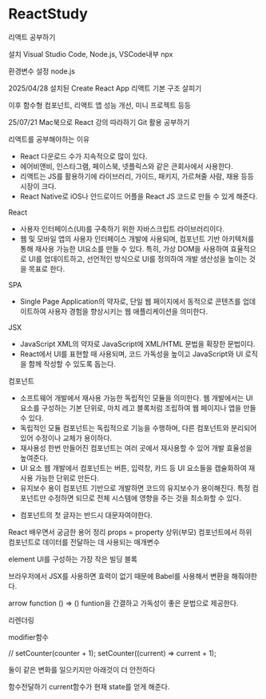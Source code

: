 # ReactStudy
리액트 공부하기

설치
Visual Studio Code, Node.js, VSCode내부 npx

환경변수 설정
node.js

2025/04/28
설치된 Create React App 리액트 기본 구조 살피기

이후
함수형 컴포넌트, 리액트 앱 성능 개선, 미니 프로젝트 등등


25/07/21
Mac북으로 React 강의 따라하기
Git 활용 공부하기


리액트를 공부해야하는 이유
- React 다운로드 수가 지속적으로 많이 있다.
- 에어비앤비, 인스타그램, 페이스북, 넷플릭스와 같은 큰회사에서 사용한다.
- 리액트는 JS를 활용하기에 라이브러리, 가이드, 패키지, 가르쳐줄 사람, 채용 등등 시장이 크다.
- React Native로 iOS나 안드로이드 어플을 React JS 코드로 만들 수 있게 해준다.


React
- 사용자 인터페이스(UI)를 구축하기 위한 자바스크립트 라이브러리이다.
- 웹 및 모바일 앱의 사용자 인터페이스 개발에 사용되며, 컴포넌트 기반 아키텍처를 
통해 재사용 가능한 UI요소를 만들 수 있다. 특히, 가상 DOM을 사용하여 효율적으로
UI를 업데이트하고, 선언적인 방식으로 UI를 정의하여 개발 생산성을 높이는 것을 목표로 한다.

SPA
- Single Page Application의 약자로, 단일 웹 페이지에서 동적으로 콘텐츠를 업데이트하여 사용자 경험을
향상시키는 웹 애플리케이션을 의미한다.

JSX
- JavaScript XML의 약자로 JavaScript에 XML/HTML 문법을 확장한 문법이다.
- React에서 UI를 표현할 때 사용되며, 코드 가독성을 높이고 JavaScript와 UI 로직을 함께 작성할 수 있도록 돕는다.

컴포넌트
- 소프트웨어 개발에서 재사용 가능한 독립적인 모듈을 의미한다.
웹 개발에서는 UI 요소를 구성하는 기본 단위로, 마치 레고 블록처럼 조립하여 웹 페이지나 앱을 만들 수 있다.
- 독립적인 모듈
컴포넌트는 독립적으로 기능을 수행하며, 다른 컴포넌트와 분리되어 있어 수정이나 교체가 용이하다.
- 재사용성
한번 만들어진 컴포넌트는 여러 곳에서 재사용할 수 있어 개발 효율성을 높여준다.
- UI 요소
웹 개발에서 컴포넌트는 버튼, 입력창, 카드 등 UI 요소들을 캡슐화하여 재사용 가능한 단위로 만든다.
- 유지보수 용이
컴포넌트 기반으로 개발하면 코드의 유지보수가 용이해진다.
특정 컴포넌트만 수정하면 되므로 전체 시스템에 영향을 주는 것을 최소화할 수 있다.

* 컴포넌트의 첫 글자는 반드시 대문자여야한다.


React 배우면서 궁금한 용어 정리
props = property
상위(부모) 컴포넌트에서 하위 컴포넌트로 데이터를 전달하는 데 사용되는 매개변수

element
UI를 구성하는 가장 작은 빌딩 블록

브라우저에서 JSX를 사용하면 효력이 없기 때문에 Babel를 사용해서 변환을 해줘야한다.

arrow function () => ()
funtion을 간결하고 가독성이 좋은 문법으로 제공한다. 


리렌더링

modifier함수

// setCounter(counter + 1);
setCounter((current) => current + 1);

둘이 같은 변화를 일으키지만
아래것이 더 안전하다

함수전달하기
current함수가 현재 state를 얻게 해준다.



